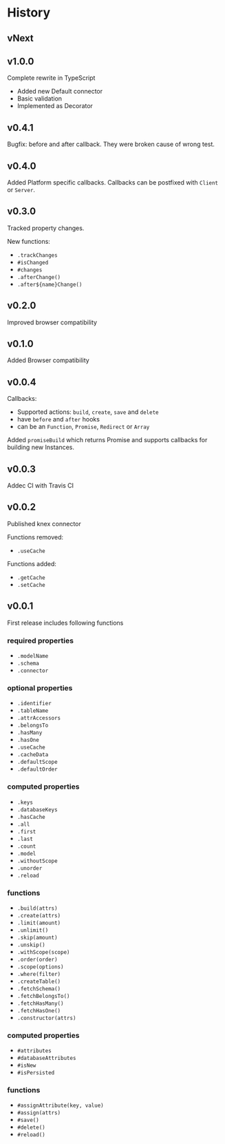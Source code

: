 # History

## vNext

## v1.0.0

Complete rewrite in TypeScript

* Added new Default connector
* Basic validation
* Implemented as Decorator

## v0.4.1

Bugfix:
before and after callback.
They were broken cause of wrong test.

## v0.4.0

Added Platform specific callbacks.
Callbacks can be postfixed with `Client` or `Server`.

## v0.3.0

Tracked property changes.

New functions:

* `.trackChanges`
* `#isChanged`
* `#changes`
* `.afterChange()`
* `.after${name}Change()`

## v0.2.0

Improved browser compatibility

## v0.1.0

Added Browser compatibility

## v0.0.4

Callbacks:

* Supported actions: `build`, `create`, `save` and `delete`
* have `before` and `after` hooks
* can be an `Function`, `Promise`, `Redirect` or `Array`

Added `promiseBuild` which returns Promise and supports callbacks for building new Instances.

## v0.0.3

Addec CI with Travis CI

## v0.0.2

Published knex connector

Functions removed:

* `.useCache`

Functions added:

* `.getCache`
* `.setCache`

## v0.0.1

First release includes following functions

### required properties

* `.modelName`
* `.schema`
* `.connector`

### optional properties

* `.identifier`
* `.tableName`
* `.attrAccessors`
* `.belongsTo`
* `.hasMany`
* `.hasOne`
* `.useCache`
* `.cacheData`
* `.defaultScope`
* `.defaultOrder`

### computed properties

* `.keys`
* `.databaseKeys`
* `.hasCache`
* `.all`
* `.first`
* `.last`
* `.count`
* `.model`
* `.withoutScope`
* `.unorder`
* `.reload`

### functions

* `.build(attrs)`
* `.create(attrs)`
* `.limit(amount)`
* `.unlimit()`
* `.skip(amount)`
* `.unskip()`
* `.withScope(scope)`
* `.order(order)`
* `.scope(options)`
* `.where(filter)`
* `.createTable()`
* `.fetchSchema()`
* `.fetchBelongsTo()`
* `.fetchHasMany()`
* `.fetchHasOne()`
* `.constructor(attrs)`

### computed properties

* `#attributes`
* `#databaseAttributes`
* `#isNew`
* `#isPersisted`

### functions

* `#assignAttribute(key, value)`
* `#assign(attrs)`
* `#save()`
* `#delete()`
* `#reload()`
